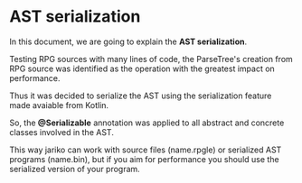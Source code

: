 # AST serialization

In this document, we are going to explain the **AST serialization**.

Testing RPG sources with many lines of code, the ParseTree's creation from RPG source was identified as the operation with the greatest impact on performance.

Thus it was decided to serialize the AST using the serialization feature made avaiable from Kotlin.  

So, the **@Serializable** annotation was applied to all abstract and concrete classes involved in the AST.  

This way jariko can work with source files (name.rpgle) or serialized AST programs (name.bin), but if you aim for performance you should use the serialized version of your program.